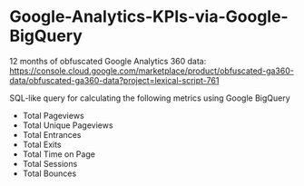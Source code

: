 # Google-Analytics-KPIs-via-Google-BigQuery

12 months of obfuscated Google Analytics 360 data:
https://console.cloud.google.com/marketplace/product/obfuscated-ga360-data/obfuscated-ga360-data?project=lexical-script-761


SQL-like query for calculating the following metrics using Google BigQuery
- Total Pageviews
- Total Unique Pageviews
- Total Entrances
- Total Exits
- Total Time on Page
- Total Sessions
- Total Bounces
